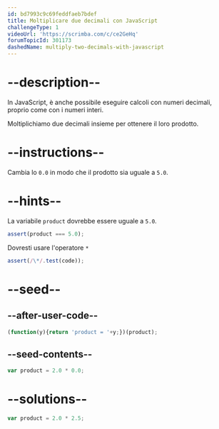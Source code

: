 ```yaml
---
id: bd7993c9c69feddfaeb7bdef
title: Moltiplicare due decimali con JavaScript
challengeType: 1
videoUrl: 'https://scrimba.com/c/ce2GeHq'
forumTopicId: 301173
dashedName: multiply-two-decimals-with-javascript
---
```


# --description--

In JavaScript, è anche possibile eseguire calcoli con numeri decimali, proprio come con i numeri interi.

Moltiplichiamo due decimali insieme per ottenere il loro prodotto.

# --instructions--

Cambia lo `0.0` in modo che il prodotto sia uguale a `5.0`.

# --hints--

La variabile `product` dovrebbe essere uguale a `5.0`.

```js
assert(product === 5.0);
```

Dovresti usare l'operatore `*`

```js
assert(/\*/.test(code));
```

# --seed--

## --after-user-code--

```js
(function(y){return 'product = '+y;})(product);
```

## --seed-contents--

```js
var product = 2.0 * 0.0;
```

# --solutions--

```js
var product = 2.0 * 2.5;
```

